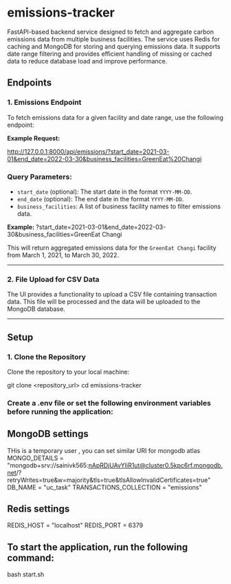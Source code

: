 # emissions-tracker

FastAPI-based backend service designed to fetch and aggregate carbon emissions data from multiple business facilities. The service uses Redis for caching and MongoDB for storing and querying emissions data. It supports date range filtering and provides efficient handling of missing or cached data to reduce database load and improve performance.

## Endpoints

### 1. Emissions Endpoint

To fetch emissions data for a given facility and date range, use the following endpoint:


**Example Request:**

http://127.0.0.1:8000/api/emissions/?start_date=2021-03-01&end_date=2022-03-30&business_facilities=GreenEat%20Changi


### Query Parameters:

- `start_date` (optional): The start date in the format `YYYY-MM-DD`.
- `end_date` (optional): The end date in the format `YYYY-MM-DD`.
- `business_facilities`: A list of business facility names to filter emissions data.

**Example:**
?start_date=2021-03-01&end_date=2022-03-30&business_facilities=GreenEat Changi

This will return aggregated emissions data for the `GreenEat Changi` facility from March 1, 2021, to March 30, 2022.

---

### 2. File Upload for CSV Data

The UI provides a functionality to upload a CSV file containing transaction data. This file will be processed and the data will be uploaded to the MongoDB database.

---

## Setup

### 1. Clone the Repository

Clone the repository to your local machine:

git clone <repository_url>
cd emissions-tracker

### Create a .env file or set the following environment variables before running the application:

## MongoDB settings
THis is a temporary user , you can set similar URI for mongodb atlas
MONGO_DETAILS = "mongodb+srv://sainivk565:nApRDjUAvYIiR1ut@cluster0.5kpc6rf.mongodb.net/?retryWrites=true&w=majority&tls=true&tlsAllowInvalidCertificates=true"
DB_NAME = "uc_task"
TRANSACTIONS_COLLECTION = "emissions"

## Redis settings
REDIS_HOST = "localhost"
REDIS_PORT = 6379

## To start the application, run the following command:
bash start.sh
